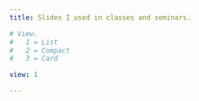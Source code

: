 ```yaml
---
title: Slides I used in classes and seminars.

# View.
#   1 = List
#   2 = Compact
#   3 = Card

view: 1

---
```


